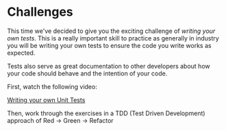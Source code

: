 # Challenges

This time we've decided to give you the exciting challenge of _writing your own tests_. This is a really important skill to practice as generally in industry you will be writing your own tests to ensure the code you write works as expected.

Tests also serve as great documentation to other developers about how your code should behave and the intention of your code.

First, watch the following video:

[Writing your own Unit Tests](https://storage.googleapis.com/tech-returners-course/JavaScript_Challenges/unit_testing.mp4)

Then, work through the exercises in a TDD (Test Driven Development) approach of Red -> Green -> Refactor
